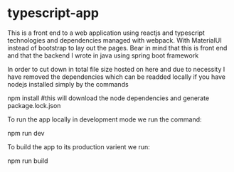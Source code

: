 # typescript-app
This is a front end to a web application using reactjs and typescript technologies and dependencies managed with webpack. With MaterialUI instead of bootstrap to lay out the pages. Bear in mind that this is front end and that the backend I wrote in java using spring boot framework

In order to cut down in total file size hosted on here and due to necessity I have removed the dependencies which can be readded locally if you have nodejs installed simply by the commands

  npm install #this will download the node dependencies and generate package.lock.json
  
To run the app locally in development mode we run the command:

  npm run dev

To build the app to its production varient we run:

  npm run build
